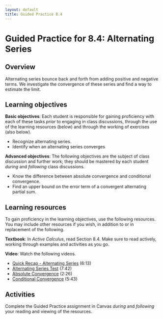 ```yaml
---
layout: default
title: Guided Practice 8.4
---
```


# Guided Practice for 8.4: Alternating Series

## Overview

Alternating series bounce back and forth from adding positive and negative terms. We investigate the convergence of these series and find a way to estimate the limit.

## Learning objectives

__Basic objectives__: Each student is responsible for gaining proficiency with each of these tasks _prior_ to engaging in class discussions, through the use of the learning resources (below) and through the working of exercises (also below).

- Recognize alternating series.
- Identify when an alternating series converges

__Advanced objectives__: The following objectives are the subject of class discussion and further work; they should be mastered by each student _during_ and _following_ class discussions.

- Know the difference between absolute convergence and conditional convergence.
- Find an upper bound on the error term of a convergent alternating partial sum.

## Learning resources

To gain proficiency in the learning objectives, use the following resources. You may include other resources if you wish, in addition to or in replacement of the following.

__Textbook__: In _Active Calculus_, read Section 8.4. Make sure to read actively, working through examples and activities as you go.

__Video__: Watch the following videos.

- [Quick Recap - Alternating Series](https://www.youtube.com/watch?v=j1VlpaNBkkA&list=PL9bIjQJDwfGtewW75Nw7PnGNSkfqwAm3v&index=80) (6:13)
- [Alternating Series Test](https://www.youtube.com/watch?v=d8AT0GA70Vg&list=PL9bIjQJDwfGtewW75Nw7PnGNSkfqwAm3v&index=81) (7:42)
- [Absolute Convergence](https://www.youtube.com/watch?v=NtdMBLVkUys&list=PL9bIjQJDwfGtewW75Nw7PnGNSkfqwAm3v&index=82) (2:26)
- [Conditional Convergence](https://www.youtube.com/watch?v=zcwrKaEeOO4&list=PL9bIjQJDwfGtewW75Nw7PnGNSkfqwAm3v&index=83) (5:43)



## Activities

Complete the Guided Practice assignment in Canvas _during_ and _following_ your reading and viewing of the resources.

<!--
The following activity is to be done _during_ and _following_ your reading and viewing of the resources. Go to [student.desmos.com](https://student.desmos.com/?prepopulateCode=73T8W8) and enter your name in the format `Last, First`. For example, I would enter my name as `Ballif, Serge`. Complete each part of the activity. Some of these problems will require you to work them out on paper before entering your answer. Practice producing high quality work so that your work is readable and meaningful. You will receive a mark of __Pass__ if each item response shows a good-faith effort to be right and is submitted prior to the deadline. __Remember to use the Piazza discussion board to ask about any questions you have.__
-->
